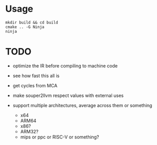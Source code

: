 # Usage

```
mkdir build && cd build
cmake .. -G Ninja
ninja
```

# TODO

- optimize the IR before compiling to machine code

- see how fast this all is

- get cycles from MCA

- make souper2llvm respect values with external uses

- support multiple architectures, average across them or something
  - x64
  - ARM64
  - x86?
  - ARM32?
  - mips or ppc or RISC-V or something?
